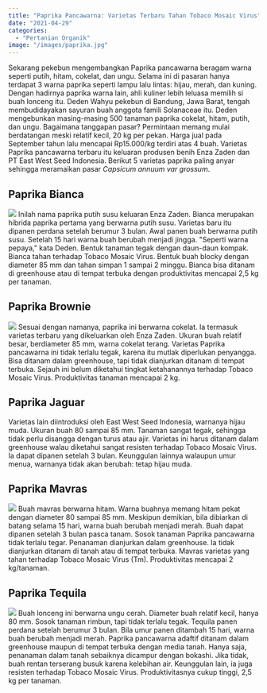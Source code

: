 ```yaml
---
title: "Paprika Pancawarna: Varietas Terbaru Tahan Tobaco Mosaic Virus"
date: "2021-04-29"
categories: 
  - "Pertanian Organik"
image: "/images/paprika.jpg"
---
```


Sekarang pekebun mengembangkan Paprika pancawarna beragam warna seperti putih, hitam, cokelat, dan ungu. Selama ini di pasaran hanya terdapat 3 warna paprika seperti lampu lalu lintas: hijau, merah, dan kuning. Dengan hadirnya paprika warna lain, ahli kuliner lebih leluasa memilih si buah lonceng itu. Deden Wahyu pekebun di Bandung, Jawa Barat, tengah membudidayakan sayuran buah anggota famili Solanaceae itu. Deden mengebunkan masing-masing 500 tanaman paprika cokelat, hitam, putih, dan ungu. Bagaimana tanggapan pasar? Permintaan memang mulai berdatangan meski relatif kecil, 20 kg per pekan. Harga jual pada September tahun lalu mencapai Rp15.000/kg terdiri atas 4 buah. Varietas Paprika pancawarna terbaru itu keluaran produsen benih Enza Zaden dan PT East West Seed Indonesia. Berikut 5 varietas paprika paling anyar sehingga meramaikan pasar _Capsicum annuum var grossum_.

## Paprika Bianca

[![](/images/bianca.jpg)](http://localhost/mitra/wp-content/uploads/2021/04/bianca.jpg) Inilah nama paprika putih susu keluaran Enza Zaden. Bianca merupakan hibrida paprika pertama yang berwarna putih susu. Varietas baru itu dipanen perdana setelah berumur 3 bulan. Awal panen buah berwarna putih susu. Setelah 15 hari warna buah berubah menjadi jingga. "Seperti warna pepaya," kata Deden. Bentuk tanaman tegak dengan daun-daun kompak. Bianca tahan terhadap Tobaco Mosaic Virus. Bentuk buah blocky dengan diameter 85 mm dan tahan simpan 1 sampai 2 minggu. Bianca bisa ditanam di greenhouse atau di tempat terbuka dengan produktivitas mencapai 2,5 kg per tanaman.

## Paprika Brownie

[![](/images/brownie.jpg)](http://localhost/mitra/wp-content/uploads/2021/04/brownie.jpg) Sesuai dengan namanya, paprika ini berwarna cokelat. Ia termasuk varietas terbaru yang dikeluarkan oleh Enza Zaden. Ukuran buah relatif besar, berdiameter 85 mm, warna cokelat terang. Varietas Paprika pancawarna ini tidak terlalu tegak, karena itu mutlak diperlukan penyangga. Bisa ditanam dalam greenhouse, tapi tidak dianjurkan ditanam di tempat terbuka. Sejauh ini belum diketahui tingkat ketahanannya terhadap Tobaco Mosaic Virus. Produktivitas tanaman mencapai 2 kg.

## Paprika Jaguar

Varietas lain diintroduksi oleh East West Seed Indonesia, warnanya hijau muda. Ukuran buah 80 sampai 85 mm. Tanaman sangat tegak, sehingga tidak perlu disangga dengan turus atau ajir. Varietas ini harus ditanam dalam greenhouse walau diketahui sangat resisten terhadap Tobaco Mosaic Virus. Ia dapat dipanen setelah 3 bulan. Keunggulan lainnya walaupun umur menua, warnanya tidak akan berubah: tetap hijau muda.

## Paprika Mavras

[![](/images/mavras.jpg)](http://localhost/mitra/wp-content/uploads/2021/04/mavras.jpg) Buah mavras berwarna hitam. Warna buahnya memang hitam pekat dengan diameter 80 sampai 85 mm. Meskipun demikian, bila dibiarkan di batang selama 15 hari, warna buah berubah menjadi merah. Buah dapat dipanen setelah 3 bulan pasca tanam. Sosok tanaman Paprika pancawarna tidak terlalu tegar. Penanaman dianjurkan dalam greenhouse. Ia tidak dianjurkan ditanam di tanah atau di tempat terbuka. Mavras varietas yang tahan terhadap Tobaco Mosaic Virus (Tm). Produktivitas mencapai 2 kg/tanaman.

## Paprika Tequila

[![](/images/tequila.jpg)](http://localhost/mitra/wp-content/uploads/2021/04/tequila.jpg) Buah lonceng ini berwarna ungu cerah. Diameter buah relatif kecil, hanya 80 mm. Sosok tanaman rimbun, tapi tidak terlalu tegak. Tequila panen perdana setelah berumur 3 bulan. Bila umur panen ditambah 15 hari, warna buah berubah menjadi merah. Paprika pancawarna adaftif ditanam dalam greenhouse maupun di tempat terbuka dengan media tanah. Hanya saja, penanaman dalam tanah sebaiknya dicampur dengan bokashi. Jika tidak, buah rentan terserang busuk karena kelebihan air. Keunggulan lain, ia juga resisten terhadap Tobaco Mosaic Virus. Produktivitasnya cukup tinggi, 2,5 kg per tanaman.
